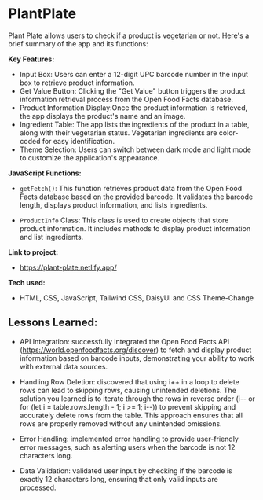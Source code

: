 # PlantPlate

Plant Plate allows users to check if a product is vegetarian or not. Here's a brief summary of the app and its functions:

**Key Features:**

- Input Box: Users can enter a 12-digit UPC barcode number in the input box to retrieve product information.
- Get Value Button: Clicking the "Get Value" button triggers the product information retrieval process from the Open Food Facts database.
- Product Information Display:Once the product information is retrieved, the app displays the product's name and an image.
- Ingredient Table: The app lists the ingredients of the product in a table, along with their vegetarian status. Vegetarian ingredients are color-coded for easy identification.
- Theme Selection: Users can switch between dark mode and light mode to customize the application's appearance.

**JavaScript Functions:**

- `getFetch()`: This function retrieves product data from the Open Food Facts database based on the provided barcode. It validates the barcode length, displays product information, and lists ingredients.

- `ProductInfo` Class: This class is used to create objects that store product information. It includes methods to display product information and list ingredients.

**Link to project:** 
- https://plant-plate.netlify.app/

**Tech used:** 
- HTML, CSS, JavaScript, Tailwind CSS, DaisyUI and CSS Theme-Change

## Lessons Learned:
- API Integration: successfully integrated the Open Food Facts API (https://world.openfoodfacts.org/discover) to fetch and display product information based on barcode inputs, demonstrating your ability to work with external data sources.

- Handling Row Deletion: discovered that using i++ in a loop to delete rows can lead to skipping rows, causing unintended deletions.
The solution you learned is to iterate through the rows in reverse order (i-- or for (let i = table.rows.length - 1; i >= 1; i--)) to prevent skipping and accurately delete rows from the table. This approach ensures that all rows are properly removed without any unintended omissions.

- Error Handling: implemented error handling to provide user-friendly error messages, such as alerting users when the barcode is not 12 characters long.

- Data Validation: validated user input by checking if the barcode is exactly 12 characters long, ensuring that only valid inputs are processed.

